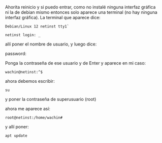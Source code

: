 

Ahorita reinicio y si puedo entrar, como no instalé ninguna interfaz gráfica ni la de debian mismo entonces solo aparece una terminal (no hay ninguna interfaz gráfica). La terminal que aparece dice: 

```
Debian/Linux 12 netinst tty1`

netinst login: _
```

allí poner el nombre de usuario, y luego dice: 

password:

Ponga la contraseña de ese usuario y de Enter y aparece en mi caso: 

```
wachin@netinst:^$
```

ahora debemos escribir:

```
su
```

y poner la contraseña de superusuario (root) 

ahora me aparece así: 

```
root@netinst:/home/wachin#
```

y allí poner:

```
apt update
```
